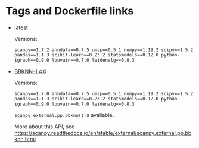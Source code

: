 # Tags and Dockerfile links

- [latest](https://github.com/taowata/jupyterlab-scanpy/blob/main/Dockerfile)

  Versions:
  ```
  scanpy==1.7.2 anndata==0.7.5 umap==0.5.1 numpy==1.19.2 scipy==1.5.2 pandas==1.1.3 scikit-learn==0.23.2 statsmodels==0.12.0 python-igraph==0.9.0 louvain==0.7.0 leidenalg==0.8.3 
  ```


- [BBKNN-1.4.0](https://github.com/taowata/jupyterlab-scanpy/blob/main/BBKNN/1.4.0/Dockerfile)

  Versions:
  ```
  scanpy==1.7.0 anndata==0.7.5 umap==0.5.1 numpy==1.19.2 scipy==1.5.2 pandas==1.1.3 scikit-learn==0.23.2 statsmodels==0.12.0 python-igraph==0.9.0 louvain==0.7.0 leidenalg==0.8.3
  ```
  
  `scanpy.external.pp.bbknn()` is available.
  
  More about this API, see https://scanpy.readthedocs.io/en/stable/external/scanpy.external.pp.bbknn.html
